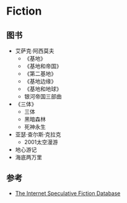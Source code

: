 # Fiction

## 图书

* 艾萨克·阿西莫夫
  - 《基地》
  - 《基地和帝国》
  - 《第二基地》
  - 《基地边缘》
  - 《基地和地球》
  - 银河帝国三部曲
* 《三体》
  - 三体
  - 黑暗森林
  - 死神永生
* 亚瑟·查尔斯·克拉克
  * 2001太空漫游
* 地心游记
* 海底两万里

## 参考

* [The Internet Speculative Fiction Database](http://www.isfdb.org/)
